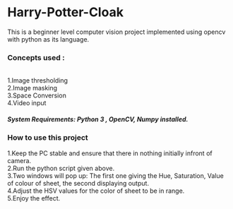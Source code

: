 # Harry-Potter-Cloak
This is a beginner level computer vision project implemented using opencv with python as its language.</br>
<h3>Concepts used :</h3></br>
1.Image thresholding</br>
2.Image masking</br>
3.Space Conversion</br>
4.Video input</br>
<h5>System Requirements: Python 3 , OpenCV, Numpy installed.

<h3>How to use this project</h3>
1.Keep the PC stable and ensure that there in nothing initially infront of camera.</br>
2.Run the python script given above.</br>
3.Two windows will pop up: The first one giving the Hue, Saturation, Value of colour of sheet, the second displaying output.</br>
4.Adjust the HSV values for the color of sheet to be in range.</br>
5.Enjoy the effect.



